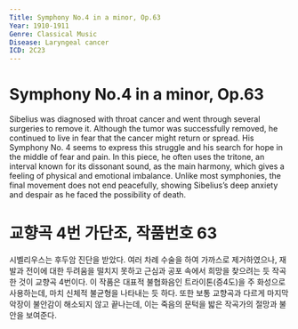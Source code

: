 ```yaml
---
Title: Symphony No.4 in a minor, Op.63
Year: 1910-1911
Genre: Classical Music
Disease: Laryngeal cancer
ICD: 2C23
---
```


# Symphony No.4 in a minor, Op.63

Sibelius was diagnosed with throat cancer and went through several surgeries to remove it. Although the tumor was successfully removed, he continued to live in fear that the cancer might return or spread. His Symphony No. 4 seems to express this struggle and his search for hope in the middle of fear and pain. In this piece, he often uses the tritone, an interval known for its dissonant sound, as the main harmony, which gives a feeling of physical and emotional imbalance. Unlike most symphonies, the final movement does not end peacefully, showing Sibelius’s deep anxiety and despair as he faced the possibility of death.

# 교향곡 4번 가단조, 작품번호 63

시벨리우스는 후두암 진단을 받았다. 여러 차례 수술을 하여 가까스로 제거하였으나, 재발과 전이에 대한 두려움을 떨치지 못하고 근심과 공포 속에서 희망을 찾으려는 듯 작곡한 것이 교향곡 4번이다. 이 작품은 대표적 불협화음인 트라이톤(증4도)을 주 화성으로 사용하는데, 마치 신체적 불균형을 나타내는 듯 하다. 또한 보통 교향곡과 다르게 마지막 악장이 불안감이 해소되지 않고 끝나는데, 이는 죽음의 문턱을 밟은 작곡가의 절망과 불안을 보여준다.
